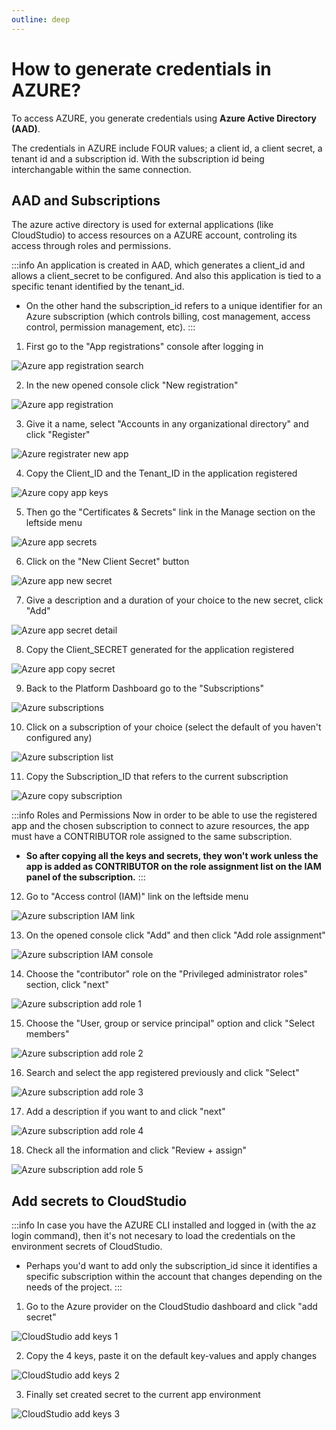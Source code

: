 ```yaml
---
outline: deep
---
```


# How to generate credentials in AZURE?

To access AZURE, you generate credentials using **Azure Active Directory (AAD)**.

The credentials in AZURE include FOUR values; a client id, a client secret, a tenant id and a subscription id. With the subscription id being interchangable within the same connection. 

## AAD and Subscriptions

The azure active directory is used for external applications (like CloudStudio) to access resources on a AZURE account, controling its access through roles and permissions.

:::info
An application is created in AAD, which generates a client_id and allows a client_secret to be configured.
And also this application is tied to a specific tenant identified by the tenant_id.

- On the other hand the subscription_id refers to a unique identifier for an Azure subscription (which controls billing, cost management, access control, permission management, etc).
:::

1. First go to the "App registrations" console after logging in

![Azure app registration search](../assets/images/azure_credentials/azure_credentials_console_search.png)

2. In the new opened console click "New registration" 

![Azure app registration](../assets/images/azure_credentials/azure_credentials_app_registrations.png)

3. Give it a name, select "Accounts in any organizational directory" and click "Register"

![Azure registrater new app](../assets/images/azure_credentials/azure_credentials_register_new_app.png)

4. Copy the Client_ID and the Tenant_ID in the application registered

![Azure copy app keys](../assets/images/azure_credentials/azure_credentials_client_and_tenant_id.png)

5. Then go the "Certificates & Secrets" link in the Manage section on the leftside menu

![Azure app secrets](../assets/images/azure_credentials/azure_credentials_certificates_and_secrets_link.png)

6. Click on the "New Client Secret" button

![Azure app new secret](../assets/images/azure_credentials/azure_credentials_certificates_and_secrets.png)

7. Give a description and a duration of your choice to the new secret, click "Add"

![Azure app secret detail](../assets/images/azure_credentials/azure_credentials_certificates_and_secrets_add_new.png)

8. Copy the Client_SECRET generated for the application registered

![Azure app copy secret](../assets/images/azure_credentials/azure_credentials_certificates_and_secrets_copy.png)

9. Back to the Platform Dashboard go to the "Subscriptions"

![Azure subscriptions](../assets/images/azure_credentials/azure_credentials_subscriptions_link.png)

10. Click on a subscription of your choice (select the default of you haven't configured any)

![Azure subscription list](../assets/images/azure_credentials/azure_credentials_subscriptions_list.png)

11. Copy the Subscription_ID that refers to the current subscription

![Azure copy subscription](../assets/images/azure_credentials/azure_credentials_subscriptions_copy.png)

:::info Roles and Permissions
Now in order to be able to use the registered app and the chosen subscription to connect to azure resources, the app must have a CONTRIBUTOR role assigned to the same subscription.

- **So after copying all the keys and secrets, they won't work unless the app is added as CONTRIBUTOR on the role assignment list on the IAM panel of the subscription.**
:::

12. Go to "Access control (IAM)" link on the leftside menu

![Azure subscription IAM link](../assets/images/azure_credentials/azure_credentials_subscriptions_iam_link.png)

13. On the opened console click "Add" and then click "Add role assignment"

![Azure subscription IAM console](../assets/images/azure_credentials/azure_credentials_subscriptions_iam.png)

14. Choose the "contributor" role on the "Privileged administrator roles" section, click "next" 

![Azure subscription add role 1](../assets/images/azure_credentials/azure_credentials_subscriptions_iam_role_assignment_1.png)

15. Choose the "User, group or service principal" option and click "Select members"

![Azure subscription add role 2](../assets/images/azure_credentials/azure_credentials_subscriptions_iam_role_assignment_2.png)

16. Search and select the app registered previously and click "Select"

![Azure subscription add role 3](../assets/images/azure_credentials/azure_credentials_subscriptions_iam_role_assignment_3.png)

17. Add a description if you want to and click "next"

![Azure subscription add role 4](../assets/images/azure_credentials/azure_credentials_subscriptions_iam_role_assignment_4.png)

18. Check all the information and click "Review + assign"

![Azure subscription add role 5](../assets/images/azure_credentials/azure_credentials_subscriptions_iam_role_assignment_5.png)

## Add secrets to CloudStudio

:::info
In case you have the AZURE CLI installed and logged in (with the az login command), then it's not necesary to load the credentials on the environment secrets of CloudStudio.

- Perhaps you'd want to add only the subscription_id since it identifies a specific subscription within the account that changes depending on the needs of the project.
:::

1. Go to the Azure provider on the CloudStudio dashboard and click "add secret"

![CloudStudio add keys 1](../assets/images/azure_credentials/azure_credentials_cloud_studio_add_1.png)

2. Copy the 4 keys, paste it on the default key-values and apply changes

![CloudStudio add keys 2](../assets/images/azure_credentials/azure_credentials_cloud_studio_add_2.png)

3. Finally set created secret to the current app environment

![CloudStudio add keys 3](../assets/images/azure_credentials/azure_credentials_cloud_studio_add_3.png)


